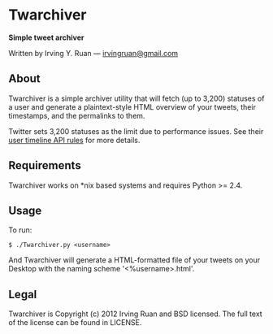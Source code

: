 Twarchiver
=====

**Simple tweet archiver**

Written by Irving Y. Ruan — [irvingruan@gmail.com](irvingruan@gmail.com)

## About

Twarchiver is a simple archiver utility that will fetch (up to 3,200) statuses of a user and generate a plaintext-style HTML overview of your tweets, their timestamps, and the permalinks to them. 

Twitter sets 3,200 statuses as the limit due to performance issues. See their [user timeline API rules](https://dev.twitter.com/docs/api/1/get/statuses/user_timeline) for more details.

## Requirements

Twarchiver works on *nix based systems and requires Python >= 2.4.

## Usage

To run:

`$ ./Twarchiver.py <username>`

And Twarchiver will generate a HTML-formatted file of your tweets on your Desktop with the naming scheme '<%username>.html'.

## Legal

Twarchiver is Copyright (c) 2012 Irving Ruan and BSD licensed. The full text of the license can be found in LICENSE.